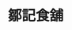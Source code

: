 ---
title: "鄒記食舖"
description: "鄒記食舖"
layout: shop
keywords:
  - 美食競賽
  - 台灣美食
  - 美食精選
datePublished: "2025-06-30"
dateModified: "2025-07-06"
city: "台北市"
district: "松山區"
address: "台北市松山區復興北路313巷43號"
phone: "0225465980"
geo: "25.059036706848254, 121.54693058077201"
google_map: "https://maps.app.goo.gl/w7pW6acHTFGeTnE9A"
footinder: "https://footinder.com.tw/%E5%8F%B0%E5%8C%97%E5%B8%82%E6%9D%BE%E5%B1%B1%E5%8D%80/133658/"
official: "https://www.instagram.com/zoujicuisine"
award:
  - name: "500盤"
    year: "2024"
    entries:
      - dishes:
          - "花雕黃豆醬燒元蹄"
          - "剁椒豬腳"
          - "煙燻圓鱈"
          - "花椒神仙雞"
          - "烏參燴花膠東坡肉"
          - "牛奶紅棗銀耳湯"
          - "薺菜春捲"
          - "麻辣牛舌"

---
